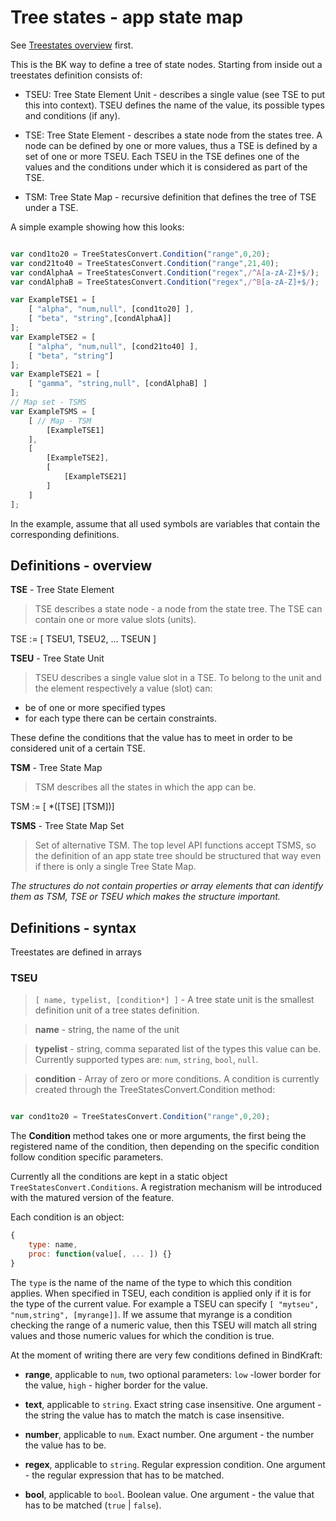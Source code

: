 # Tree states - app state map

See [Treestates overview](overview.md) first.

This is the BK way to define a tree of state nodes. Starting from inside out a treestates definition consists of:

- TSEU: Tree State Element Unit - describes a single value (see TSE to put this into context). TSEU defines the name of the value, its possible types and conditions (if any).

- TSE: Tree State Element - describes a state node from the states tree. A node can be defined by one or more values, thus a TSE is defined by a set of one or more TSEU. Each TSEU in the TSE defines one of the values and the conditions under which it is considered as part of the TSE.

- TSM: Tree State Map - recursive definition that defines the tree of TSE under a TSE.

A simple example showing how this looks:

```Javascript

var cond1to20 = TreeStatesConvert.Condition("range",0,20);
var cond21to40 = TreeStatesConvert.Condition("range",21,40);
var condAlphaA = TreeStatesConvert.Condition("regex",/^A[a-zA-Z]+$/);
var condAlphaB = TreeStatesConvert.Condition("regex",/^B[a-zA-Z]+$/);

var ExampleTSE1 = [
    [ "alpha", "num,null", [cond1to20] ],
    [ "beta", "string",[condAlphaA]]
];
var ExampleTSE2 = [
    [ "alpha", "num,null", [cond21to40] ],
    [ "beta", "string"]
];
var ExampleTSE21 = [
    [ "gamma", "string,null", [condAlphaB] ]
];
// Map set - TSMS
var ExampleTSMS = [
    [ // Map - TSM
        [ExampleTSE1]
    ],
    [ 
        [ExampleTSE2],
        [ 
            [ExampleTSE21]
        ]
    ]
];

```

In the example, assume that all used symbols are variables that contain the corresponding definitions.

## Definitions - overview

**TSE** - Tree State Element

> TSE describes a state node - a node from the state tree. The TSE can contain one or more value slots (units).

TSE := [ TSEU1, TSEU2, ... TSEUN ]

**TSEU** - Tree State Unit

> TSEU describes a single value slot in a TSE. To belong to the unit and the element respectively a value (slot) can:

- be of one or more specified types
- for each type there can be certain constraints.

These define the conditions that the value has to meet in order to be considered unit of a certain TSE.

**TSM** - Tree State Map

> TSM describes all the states in which the app can be.

TSM := [ *([TSE] [TSM])]

**TSMS** - Tree State Map Set

> Set of alternative TSM. The top level API functions accept TSMS, so the definition of an app state tree should be structured that way even if there is only a single Tree State Map.

_The structures do not contain properties or array elements that can identify them as TSM, TSE or TSEU which makes the structure important._

## Definitions - syntax

Treestates are defined in arrays

### TSEU

> `[ name, typelist, [condition*] ]` - A tree state unit is the smallest definition unit of a tree states definition.

> **name** - string, the name of the unit

> **typelist** - string, comma separated list of the types this value can be. Currently supported types are: `num`, `string`, `bool`, `null`.

> **condition** - Array of zero or more conditions. A condition is currently created through the TreeStatesConvert.Condition method:

```Javascript

var cond1to20 = TreeStatesConvert.Condition("range",0,20);

```

The **Condition** method takes one or more arguments, the first being the registered name of the condition, then depending on the specific condition follow condition specific parameters.

Currently all the conditions are kept in a static object `TreeStatesConvert.Conditions`. A registration mechanism will be introduced with the matured version of the feature.

Each condition is an object:

```Javascript
{
    type: name,
    proc: function(value[, ... ]) {}
}

```
The `type` is the name of the name of the type to which this condition applies. When specified in TSEU, each condition is applied only if it is for the type of the current value. For example a TSEU can specify `[ "mytseu", "num,string", [myrange]]`. If we assume that myrange is a condition checking the range of a numeric value, then this TSEU will match all string values and those numeric values for which the condition is true.


At the moment of writing there are very few conditions defined in BindKraft:

- **range**, applicable to `num`, two optional parameters: `low` -lower border for the value, `high` - higher border for the value.

- **text**, applicable to `string`. Exact string case insensitive. One argument - the string the value has to match the match is case insensitive.

- **number**, applicable to `num`. Exact number. One argument - the number the value has to be.

- **regex**, applicable to `string`. Regular expression condition. One argument - the regular expression that has to be matched.

- **bool**, applicable to `bool`. Boolean value. One argument - the value that has to be matched (`true` | `false`).





